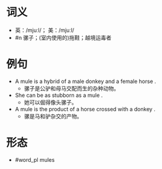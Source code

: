 # 词义
- 英：/mjuːl/； 美：/mjuːl/
- #n 骡子；(室内使用的)拖鞋；越境运毒者
# 例句
- A mule is a hybrid of a male donkey and a female horse .
	- 骡子是公驴和母马交配而生的杂种动物。
- She can be as stubborn as a mule .
	- 她可以倔得像头骡子。
- A mule is the product of a horse crossed with a donkey .
	- 骡是马和驴杂交的产物。
# 形态
- #word_pl mules
